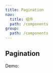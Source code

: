 ```yaml
---
title: Pagination
nav:
  title: 组件
  path: /components
group:
  path: /components
---
```


## Pagination

Demo:

<code src="./demos/index.tsx"></code>

<API></API>